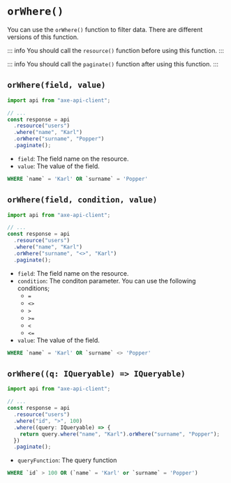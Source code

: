 # `orWhere()`

You can use the `orWhere()` function to filter data. There are different versions of this function.

::: info
You should call the `resource()` function before using this function.
:::

::: info
You should call the `paginate()` function after using this function.
:::

## `orWhere(field, value)`

```ts
import api from "axe-api-client";

// ...
const response = api
  .resource("users")
  .where("name", "Karl")
  .orWhere("surname", "Popper")
  .paginate();
```

- `field`: The field name on the resource.
- `value`: The value of the field.

```sql
WHERE `name` = 'Karl' OR `surname` = 'Popper'
```

## `orWhere(field, condition, value)`

```ts
import api from "axe-api-client";

// ...
const response = api
  .resource("users")
  .where("name", "Karl")
  .orWhere("surname", "<>", "Karl")
  .paginate();
```

- `field`: The field name on the resource.
- `condition`: The conditon parameter. You can use the following conditions;
  - `=`
  - `<>`
  - `>`
  - `>=`
  - `<`
  - `<=`
- `value`: The value of the field.

```sql
WHERE `name` = 'Karl' OR `surname` <> 'Popper'
```

## `orWhere((q: IQueryable) => IQueryable)`

```ts
import api from "axe-api-client";

// ...
const response = api
  .resource("users")
  .where("id", ">", 100)
  .where((query: IQueryable) => {
    return query.where("name", "Karl").orWhere("surname", "Popper");
  })
  .paginate();
```

- `queryFunction`: The query function

```sql
WHERE `id` > 100 OR (`name` = 'Karl' or `surname` = 'Popper')
```

